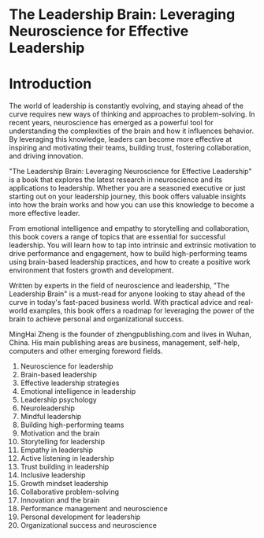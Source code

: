 # The Leadership Brain: Leveraging Neuroscience for Effective Leadership

# Introduction

The world of leadership is constantly evolving, and staying ahead of the curve requires new ways of thinking and approaches to problem-solving. In recent years, neuroscience has emerged as a powerful tool for understanding the complexities of the brain and how it influences behavior. By leveraging this knowledge, leaders can become more effective at inspiring and motivating their teams, building trust, fostering collaboration, and driving innovation.

"The Leadership Brain: Leveraging Neuroscience for Effective Leadership" is a book that explores the latest research in neuroscience and its applications to leadership. Whether you are a seasoned executive or just starting out on your leadership journey, this book offers valuable insights into how the brain works and how you can use this knowledge to become a more effective leader.

From emotional intelligence and empathy to storytelling and collaboration, this book covers a range of topics that are essential for successful leadership. You will learn how to tap into intrinsic and extrinsic motivation to drive performance and engagement, how to build high-performing teams using brain-based leadership practices, and how to create a positive work environment that fosters growth and development.

Written by experts in the field of neuroscience and leadership, "The Leadership Brain" is a must-read for anyone looking to stay ahead of the curve in today's fast-paced business world. With practical advice and real-world examples, this book offers a roadmap for leveraging the power of the brain to achieve personal and organizational success.

MingHai Zheng is the founder of zhengpublishing.com and lives in Wuhan, China. His main publishing areas are business, management, self-help, computers and other emerging foreword fields.



1. Neuroscience for leadership
2. Brain-based leadership
3. Effective leadership strategies
4. Emotional intelligence in leadership
5. Leadership psychology
6. Neuroleadership
7. Mindful leadership
8. Building high-performing teams
9. Motivation and the brain
10. Storytelling for leadership
11. Empathy in leadership
12. Active listening in leadership
13. Trust building in leadership
14. Inclusive leadership
15. Growth mindset leadership
16. Collaborative problem-solving
17. Innovation and the brain
18. Performance management and neuroscience
19. Personal development for leadership
20. Organizational success and neuroscience

